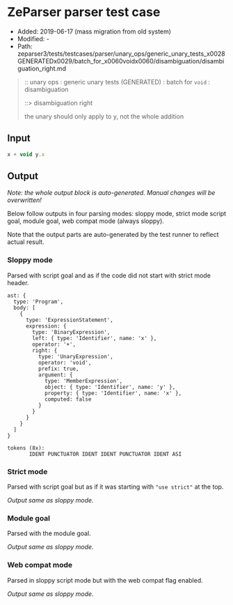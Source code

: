# ZeParser parser test case

- Added: 2019-06-17 (mass migration from old system)
- Modified: -
- Path: zeparser3/tests/testcases/parser/unary_ops/generic_unary_tests_x0028GENERATEDx0029/batch_for_x0060voidx0060/disambiguation/disambiguation_right.md

> :: unary ops : generic unary tests (GENERATED) : batch for `void` : disambiguation
>
> ::> disambiguation right
>
> the unary should only apply to y, not the whole addition

## Input

`````js
x + void y.x
`````

## Output

_Note: the whole output block is auto-generated. Manual changes will be overwritten!_

Below follow outputs in four parsing modes: sloppy mode, strict mode script goal, module goal, web compat mode (always sloppy).

Note that the output parts are auto-generated by the test runner to reflect actual result.

### Sloppy mode

Parsed with script goal and as if the code did not start with strict mode header.

`````
ast: {
  type: 'Program',
  body: [
    {
      type: 'ExpressionStatement',
      expression: {
        type: 'BinaryExpression',
        left: { type: 'Identifier', name: 'x' },
        operator: '+',
        right: {
          type: 'UnaryExpression',
          operator: 'void',
          prefix: true,
          argument: {
            type: 'MemberExpression',
            object: { type: 'Identifier', name: 'y' },
            property: { type: 'Identifier', name: 'x' },
            computed: false
          }
        }
      }
    }
  ]
}

tokens (8x):
       IDENT PUNCTUATOR IDENT IDENT PUNCTUATOR IDENT ASI
`````

### Strict mode

Parsed with script goal but as if it was starting with `"use strict"` at the top.

_Output same as sloppy mode._

### Module goal

Parsed with the module goal.

_Output same as sloppy mode._

### Web compat mode

Parsed in sloppy script mode but with the web compat flag enabled.

_Output same as sloppy mode._
